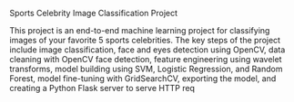 Sports Celebrity Image Classification Project

This project is an end-to-end machine learning project for classifying images of your favorite 5 sports celebrities. The key steps of the project include image classification, face and eyes detection using OpenCV, data cleaning with OpenCV face detection, feature engineering using wavelet transforms, model building using SVM, Logistic Regression, and Random Forest, model fine-tuning with GridSearchCV, exporting the model, and creating a Python Flask server to serve HTTP req
